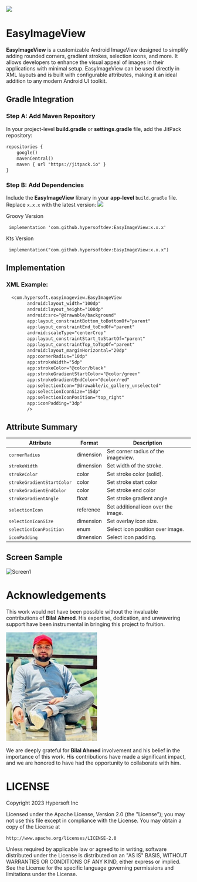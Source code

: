 [![](https://jitpack.io/v/hypersoftdev/EasyImageView.svg)](https://jitpack.io/#hypersoftdev/EasyImageView)


# EasyImageView

**EasyImageView** is a customizable Android ImageView designed to simplify adding rounded corners, gradient strokes, selection icons, and more. It allows developers to enhance the visual appeal of images in their applications with minimal setup. EasyImageView can be used directly in XML layouts and is built with configurable attributes, making it an ideal addition to any modern Android UI toolkit.
## Gradle Integration

### Step A: Add Maven Repository

In your project-level **build.gradle** or **settings.gradle** file, add the JitPack repository:
```
repositories {
    google()
    mavenCentral()
    maven { url "https://jitpack.io" }
}
```  

### Step B: Add Dependencies

Include the **EasyImageView** library in your **app-level** `build.gradle` file. Replace `x.x.x` with the latest version: [![](https://jitpack.io/v/hypersoftdev/EasyImageView.svg)](https://jitpack.io/#hypersoftdev/EasyImageView)


Groovy Version
```
 implementation 'com.github.hypersoftdev:EasyImageView:x.x.x'
```
Kts Version
```
 implementation("com.github.hypersoftdev:EasyImageView:x.x.x")
```

## Implementation

### XML Example:

```
  <com.hypersoft.easyimageview.EasyImageView
        android:layout_width="100dp"
        android:layout_height="100dp"
        android:src="@drawable/background"
        app:layout_constraintBottom_toBottomOf="parent"
        app:layout_constraintEnd_toEndOf="parent"
        android:scaleType="centerCrop"
        app:layout_constraintStart_toStartOf="parent"
        app:layout_constraintTop_toTopOf="parent"
        android:layout_marginHorizontal="20dp"
        app:cornerRadius="10dp"
        app:strokeWidth="5dp"
        app:strokeColor="@color/black"
        app:strokeGradientStartColor="@color/green"
        app:strokeGradientEndColor="@color/red"
        app:selectionIcon="@drawable/ic_gallery_unselected"
        app:selectionIconSize="15dp"
        app:selectionIconPosition="top_right"
        app:iconPadding="3dp"
        />

```


## Attribute Summary

| Attribute                  | Format    | Description                         |
|----------------------------|-----------|-------------------------------------|
| `cornerRadius `            | dimension | Set corner radius of the imageview. |
| `strokeWidth`              | dimension | Set width of the stroke.            |
| `strokeColor`              | color     | Set stroke color (solid).           |
| `strokeGradientStartColor` | color     | Set stroke start color              |
| `strokeGradientEndColor`   | color     | Set stroke end color                |
| `strokeGradientAngle`      | float     | Set stroke gradient angle           |
| `selectionIcon `           | reference | Set additional icon over the image. |
| `selectionIconSize`        | dimension | Set overlay icon size.              |
| `selectionIconPosition `   | enum      | Select icon position over image.    |
| `iconPadding `             | dimension | Select icon padding.                |


## Screen Sample

![Screen1](https://github.com/user-attachments/assets/1ddc4201-ea1b-4142-80de-a6f95d32630f)


# Acknowledgements

This work would not have been possible without the invaluable contributions of **Bilal Ahmed**. His expertise, dedication, and unwavering support have been instrumental in bringing this project to fruition.

![Profile](https://github.com/hypersoftdev/ColorPicker/blob/master/screens/profile_image.jpg?raw=true)

We are deeply grateful for **Bilal Ahmed** involvement and his belief in the importance of this work. His contributions have made a significant impact, and we are honored to have had the opportunity to collaborate with him.

# LICENSE

Copyright 2023 Hypersoft Inc

Licensed under the Apache License, Version 2.0 (the "License");
you may not use this file except in compliance with the License.
You may obtain a copy of the License at

    http://www.apache.org/licenses/LICENSE-2.0

Unless required by applicable law or agreed to in writing, software
distributed under the License is distributed on an "AS IS" BASIS,
WITHOUT WARRANTIES OR CONDITIONS OF ANY KIND, either express or implied.
See the License for the specific language governing permissions and
limitations under the License.
